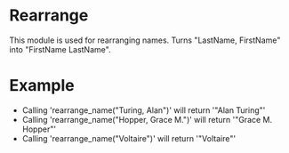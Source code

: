 Rearrange
=========

This module is used for rearranging names.
Turns "LastName, FirstName" into "FirstName LastName".

# Example

* Calling 'rearrange_name("Turing, Alan")' will return '"Alan Turing"'
* Calling 'rearrange_name("Hopper, Grace M.")' will return '"Grace M. Hopper"'
* Calling 'rearrange_name("Voltaire")' will return '"Voltaire"'
